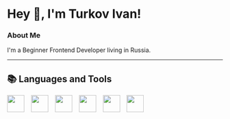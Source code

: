 # Hey 👋, I'm Turkov Ivan!

### About Me

I'm a Beginner Frontend Developer living in Russia.

---

## 📚 Languages and Tools

<div>
  <img height="40" src="https://cdn.jsdelivr.net/gh/devicons/devicon@latest/icons/javascript/javascript-original.svg" />
  <img width="8" />
  <img height="40" src="https://cdn.jsdelivr.net/gh/devicons/devicon@latest/icons/html5/html5-original.svg" />
  <img width="8" />
  <img height="40" src="https://cdn.jsdelivr.net/gh/devicons/devicon@latest/icons/css3/css3-original.svg" />
  <img width="8" />
  <img height="40" src="https://cdn.jsdelivr.net/gh/devicons/devicon@latest/icons/sass/sass-original.svg" />
  <img width="8" />
  <img height="40" src="https://cdn.jsdelivr.net/gh/devicons/devicon@latest/icons/git/git-original.svg" />
  <img width="8" />
  <img height="40" src="https://cdn.jsdelivr.net/gh/devicons/devicon@latest/icons/github/github-original.svg" />
</div>
